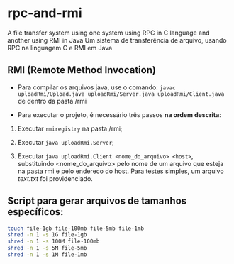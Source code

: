 # rpc-and-rmi
A file transfer system using one system using RPC in C language and another using RMI in Java
Um sistema de transferência de arquivo, usando RPC na linguagem C e RMI em Java

## RMI (Remote Method Invocation)

- Para compilar os arquivos java, use o comando: 
`javac uploadRmi/Upload.java uploadRmi/Server.java uploadRmi/Client.java` 
de dentro da pasta /rmi

- Para executar o projeto, é necessário três passos **na ordem descrita**:

1. Executar `rmiregistry` na pasta /rmi;

2. Executar `java uploadRmi.Server`;

3. Executar `java uploadRmi.Client <nome_do_arquivo> <host>`, substituindo <nome_do_arquivo> pelo nome de um arquivo que esteja na pasta rmi e <host> pelo endereco do host. Para testes simples, um arquivo *text.txt* foi providenciado.


## Script para gerar arquivos de tamanhos específicos:

```bash
touch file-1gb file-100mb file-5mb file-1mb
shred -n 1 -s 1G file-1gb
shred -n 1 -s 100M file-100mb
shred -n 1 -s 5M file-5mb
shred -n 1 -s 1M file-1mb
```